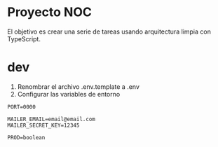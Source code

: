 # Proyecto NOC

El objetivo es crear una serie de tareas usando arquitectura limpia con TypeScript.

# dev
1. Renombrar el archivo .env.template a .env
2. Configurar las variables de entorno
```
PORT=0000

MAILER_EMAIL=email@email.com
MAILER_SECRET_KEY=12345

PROD=boolean

```